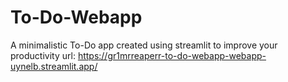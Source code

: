 # To-Do-Webapp
A minimalistic To-Do app created using streamlit to improve your productivity
url: https://gr1mrreaperr-to-do-webapp-webapp-uynelb.streamlit.app/
